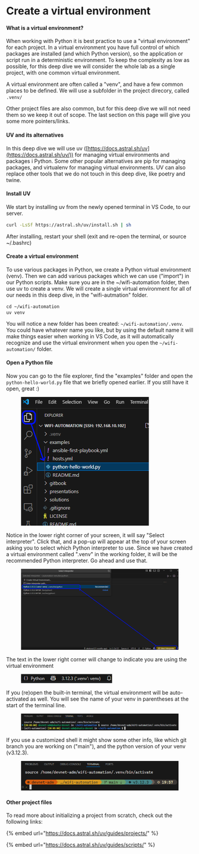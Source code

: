 # Create a virtual environment

#### What is a virtual environment?

When working with Python it is best practice to use a "virtual environment" for each project. In a virtual environment you have full control of which packages are installed (and which Python version), so the application or script run in a deterministic environment. To keep the complexity as low as possible, for this deep dive we will consider the whole lab as a single project, with one common virtual environment.

A virtual environment are often called a "venv", and have a few common places to be defined. We will use a subfolder in the project direcory, called `.venv/`

Other project files are also common, but for this deep dive we will not  need them so we keep it out of scope. The last section on this page will give you some more pointers/links.

#### UV and its alternatives

In this deep dive we will use uv ([https://docs.astral.sh/uv](https://docs.astral.sh/uv/)) for managing virtual environments and packages i Python. Some other popular alternatives are pip for managing packages, and virtualenv for managing virtual environments. UV can also replace other tools that we do not touch in this deep dive, like poetry and twine.

#### Install UV

We start by installing uv from the newly opened terminal in VS Code, to our server.

```bash
curl -LsSf https://astral.sh/uv/install.sh | sh
```

After installing, restart your shell (exit and re-open the terminal, or source \~/.bashrc)

#### Create a virtual environment

To use various packages in Python, we create a Python virtual environment (venv). Then we can add various packages which we can use ("import") in our Python scripts. Make sure you are in the \~/wifi-automation folder, then use uv to create a venv. We will create a single virtual environment for all of our needs in this deep dive, in the "wifi-autmation" folder.

```
cd ~/wifi-automation
uv venv
```

You will notice a new folder has been created: `~/wifi-automation/.venv`. You could have whatever name you like, but by using the default name it will make things easier when working in VS Code, as it will automatically recognize and use the virtual environment when you open the `~/wifi-automation/` folder.

#### Open a Python file

Now you can go to the file explorer, find the "examples" folder and open the `python-hello-world.py` file that we briefly opened earlier. If you still have it open, great :)

<div align="left"><figure><img src="../.gitbook/assets/image (6) (1) (1) (1).png" alt=""><figcaption></figcaption></figure></div>

Notice in the lower right corner of your screen, it will say "Select interpreter". Click that, and a pop-up will appear at the top of your screen asking you to select which Python interpreter to use. Since we have created a virtual environment called ".venv" in the working folder, it will be the recommended Python interpreter. Go ahead and use that.

<figure><img src="../.gitbook/assets/image (7) (1) (1) (1).png" alt=""><figcaption></figcaption></figure>

The text in the lower right corner will change to indicate you are using the virtual environment

<div align="left"><figure><img src="../.gitbook/assets/image (8) (1) (1) (1).png" alt=""><figcaption></figcaption></figure></div>

If you (re)open the built-in terminal, the virtual environment will be auto-activated as well. You will see the name of your venv in parentheses at the start of the terminal line.

<figure><img src="../.gitbook/assets/image (15) (1).png" alt=""><figcaption></figcaption></figure>

If you use a customized shell it might show some other info, like which git branch you are working on ("main"), and the python version of your venv (v3.12.3).

<div align="left"><figure><img src="../.gitbook/assets/image (9) (1) (1) (1).png" alt=""><figcaption></figcaption></figure></div>

#### Other project files

To read more about initializing a project from scratch, check out the following links:

{% embed url="https://docs.astral.sh/uv/guides/projects/" %}

{% embed url="https://docs.astral.sh/uv/guides/scripts/" %}

